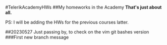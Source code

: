 #TelerikAcademyHWs
##My homeworks in the Academy
**That's just about all.**

PS:
I will be adding the HWs for the previous courses latter.

##20230527 
Just passing by, to check on the vim git bashes version
###First new branch message
